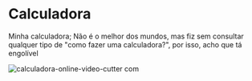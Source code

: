 # Calculadora
Minha calculadora;
Não é o melhor dos mundos, mas fiz sem consultar qualquer tipo de "como fazer uma calculadora?", por isso, acho que tá engolível

![calculadora-_online-video-cutter com_](https://user-images.githubusercontent.com/88283829/132957503-4916a551-e75d-439b-852a-28dee5936043.gif)

